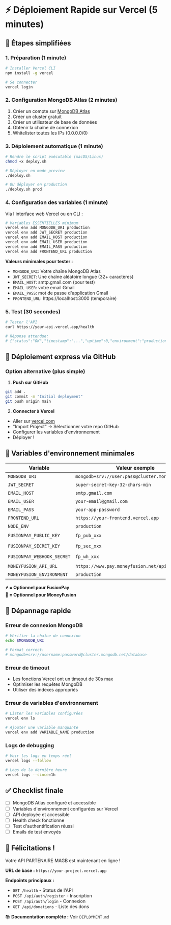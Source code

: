 # ⚡ Déploiement Rapide sur Vercel (5 minutes)

## 🚀 Étapes simplifiées

### 1. **Préparation (1 minute)**
```bash
# Installer Vercel CLI
npm install -g vercel

# Se connecter
vercel login
```

### 2. **Configuration MongoDB Atlas (2 minutes)**
1. Créer un compte sur [MongoDB Atlas](https://cloud.mongodb.com)
2. Créer un cluster gratuit
3. Créer un utilisateur de base de données
4. Obtenir la chaîne de connexion
5. Whitelister toutes les IPs (0.0.0.0/0)

### 3. **Déploiement automatique (1 minute)**
```bash
# Rendre le script exécutable (macOS/Linux)
chmod +x deploy.sh

# Déployer en mode preview
./deploy.sh

# OU déployer en production
./deploy.sh prod
```

### 4. **Configuration des variables (1 minute)**
Via l'interface web Vercel ou en CLI :

```bash
# Variables ESSENTIELLES minimum
vercel env add MONGODB_URI production
vercel env add JWT_SECRET production
vercel env add EMAIL_HOST production
vercel env add EMAIL_USER production
vercel env add EMAIL_PASS production
vercel env add FRONTEND_URL production
```

**Valeurs minimales pour tester :**
- `MONGODB_URI`: Votre chaîne MongoDB Atlas
- `JWT_SECRET`: Une chaîne aléatoire longue (32+ caractères)
- `EMAIL_HOST`: smtp.gmail.com (pour test)
- `EMAIL_USER`: votre email Gmail
- `EMAIL_PASS`: mot de passe d'application Gmail
- `FRONTEND_URL`: https://localhost:3000 (temporaire)

### 5. **Test (30 secondes)**
```bash
# Tester l'API
curl https://your-api.vercel.app/health

# Réponse attendue:
# {"status":"OK","timestamp":"...","uptime":0,"environment":"production"}
```

## 🎯 Déploiement express via GitHub

### Option alternative (plus simple)

1. **Push sur GitHub**
```bash
git add .
git commit -m "Initial deployment"
git push origin main
```

2. **Connecter à Vercel**
- Aller sur [vercel.com](https://vercel.com)
- "Import Project" → Sélectionner votre repo GitHub
- Configurer les variables d'environnement
- Déployer !

## 🔧 Variables d'environnement minimales

| Variable | Valeur exemple | Obligatoire |
|----------|----------------|-------------|
| `MONGODB_URI` | `mongodb+srv://user:pass@cluster.mongodb.net/db` | ✅ |
| `JWT_SECRET` | `super-secret-key-32-chars-min` | ✅ |
| `EMAIL_HOST` | `smtp.gmail.com` | ✅ |
| `EMAIL_USER` | `your-email@gmail.com` | ✅ |
| `EMAIL_PASS` | `your-app-password` | ✅ |
| `FRONTEND_URL` | `https://your-frontend.vercel.app` | ✅ |
| `NODE_ENV` | `production` | ✅ |
| `FUSIONPAY_PUBLIC_KEY` | `fp_pub_xxx` | ⚡ |
| `FUSIONPAY_SECRET_KEY` | `fp_sec_xxx` | ⚡ |
| `FUSIONPAY_WEBHOOK_SECRET` | `fp_wh_xxx` | ⚡ |
| `MONEYFUSION_API_URL` | `https://www.pay.moneyfusion.net/api/v1/payment` | 🌟 |
| `MONEYFUSION_ENVIRONMENT` | `production` | 🌟 |

**⚡ = Optionnel pour FusionPay**  
**🌟 = Optionnel pour MoneyFusion**

## 🚨 Dépannage rapide

### Erreur de connexion MongoDB
```bash
# Vérifier la chaîne de connexion
echo $MONGODB_URI

# Format correct:
# mongodb+srv://username:password@cluster.mongodb.net/database
```

### Erreur de timeout
- Les fonctions Vercel ont un timeout de 30s max
- Optimiser les requêtes MongoDB
- Utiliser des indexes appropriés

### Erreur de variables d'environnement
```bash
# Lister les variables configurées
vercel env ls

# Ajouter une variable manquante
vercel env add VARIABLE_NAME production
```

### Logs de debugging
```bash
# Voir les logs en temps réel
vercel logs --follow

# Logs de la dernière heure
vercel logs --since=1h
```

## ✅ Checklist finale

- [ ] MongoDB Atlas configuré et accessible
- [ ] Variables d'environnement configurées sur Vercel
- [ ] API deployée et accessible
- [ ] Health check fonctionne
- [ ] Test d'authentification réussi
- [ ] Emails de test envoyés

## 🎉 Félicitations !

Votre API PARTENAIRE MAGB est maintenant en ligne !

**URL de base :** `https://your-project.vercel.app`

**Endpoints principaux :**
- `GET /health` - Status de l'API
- `POST /api/auth/register` - Inscription
- `POST /api/auth/login` - Connexion
- `GET /api/donations` - Liste des dons

📚 **Documentation complète :** Voir `DEPLOYMENT.md` 